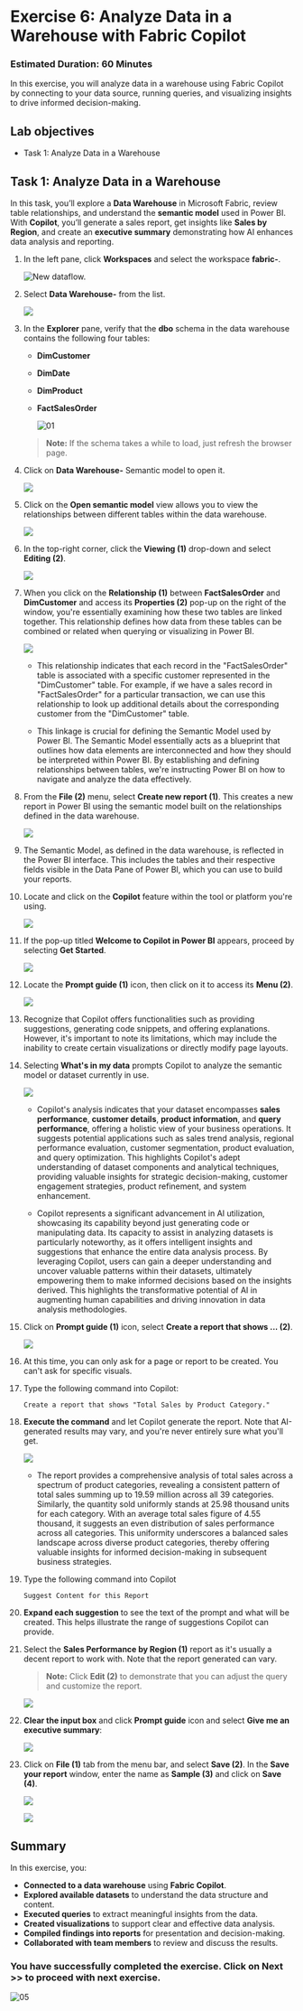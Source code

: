 # Exercise 6: Analyze Data in a Warehouse with Fabric Copilot

### Estimated Duration: 60 Minutes

In this exercise, you will analyze data in a warehouse using Fabric Copilot by connecting to your data source, running queries, and visualizing insights to drive informed decision-making. 

## Lab objectives

- Task 1: Analyze Data in a Warehouse

## Task 1: Analyze Data in a Warehouse

In this task, you’ll explore a **Data Warehouse** in Microsoft Fabric, review table relationships, and understand the **semantic model** used in Power BI. With **Copilot**, you’ll generate a sales report, get insights like **Sales by Region**, and create an **executive summary** demonstrating how AI enhances data analysis and reporting.

1. In the left pane, click **Workspaces** and select the workspace **fabric-<inject key="DeploymentID" enableCopy="false"/>**.

   ![New dataflow.](./Images/26.png)
 
1. Select **Data Warehouse-<inject key="DeploymentID" enableCopy="false"/>** from the list.

   ![](./Images/e6t1p1.png)

1. In the **Explorer** pane, verify that the **dbo** schema in the data warehouse contains the following four tables:
   
   - **DimCustomer**

   - **DimDate**

   - **DimProduct**

   - **FactSalesOrder**

      ![01](./Images/02/Pg4-T2-S9.png)  

    > **Note:** If the schema takes a while to load, just refresh the browser page.
 
1. Click on **Data Warehouse-<inject key="DeploymentID" enableCopy="false"/>** Semantic model to open it.

   ![](./Images/e6t1p2.png)

1. Click on the **Open semantic model** view allows you to view the relationships between different tables within the data warehouse.

    ![](./Images/e2t3p4.png)

1. In the top-right corner, click the **Viewing (1)** drop-down and select **Editing (2)**.

    ![](./Images/e2t3p5.png)

1. When you click on the **Relationship (1)** between **FactSalesOrder** and **DimCustomer** and access its **Properties (2)** pop-up on the right of the window, you're essentially examining how these two tables are linked together. This relationship defines how data from these tables can be combined or related when querying or visualizing in Power BI.

     ![](./Images/e6t1p3.png)

    - This relationship indicates that each record in the "FactSalesOrder" table is associated with a specific customer represented in the "DimCustomer" table. For example, if we have a sales record in "FactSalesOrder" for a particular transaction, we can use this relationship to look up additional details about the corresponding customer from the "DimCustomer" table.

    - This linkage is crucial for defining the Semantic Model used by Power BI. The Semantic Model essentially acts as a blueprint that outlines how data elements are interconnected and how they should be interpreted within Power BI. By establishing and defining relationships between tables, we're instructing Power BI on how to navigate and analyze the data effectively.
 
1. From the **File (2)** menu, select **Create new report (1)**. This creates a new report in Power BI using the semantic model built on the relationships defined in the data warehouse.
 
   ![](./Images/e2t7p3.png)

1. The Semantic Model, as defined in the data warehouse, is reflected in the Power BI interface. This includes the tables and their respective fields visible in the Data Pane of Power BI, which you can use to build your reports.

1. Locate and click on the **Copilot** feature within the tool or platform you're using.

   ![](./Images/13.png)

1. If the pop-up titled **Welcome to Copilot in Power BI** appears, proceed by selecting **Get Started**.

   ![](./Images/14.png)

1. Locate the **Prompt guide (1)** icon, then click on it to access its **Menu (2)**.

   ![](./Images/e6t1p4.png)

1. Recognize that Copilot offers functionalities such as providing suggestions, generating code snippets, and offering explanations. However, it's important to note its limitations, which may include the inability to create certain visualizations or directly modify page layouts.

1. Selecting **What's in my data** prompts Copilot to analyze the semantic model or dataset currently in use.

   ![](./Images/16.png)

   - Copilot's analysis indicates that your dataset encompasses **sales performance**, **customer details**, **product information**, and **query performance**, offering a holistic view of your business operations. It suggests potential applications such as sales trend analysis, regional performance evaluation, customer segmentation, product evaluation, and query optimization. This highlights Copilot's adept understanding of dataset components and analytical techniques, providing valuable insights for strategic decision-making, customer engagement strategies, product refinement, and system enhancement.
    
   - Copilot represents a significant advancement in AI utilization, showcasing its capability beyond just generating code or manipulating data. Its capacity to assist in analyzing datasets is particularly noteworthy, as it offers intelligent insights and suggestions that enhance the entire data analysis process. By leveraging Copilot, users can gain a deeper understanding and uncover valuable patterns within their datasets, ultimately empowering them to make informed decisions based on the insights derived. This highlights the transformative potential of AI in augmenting human capabilities and driving innovation in data analysis methodologies.

1. Click on **Prompt guide (1)** icon, select **Create a report that shows ... (2)**.

    ![](./Images/e6t1p5.png)
   
1. At this time, you can only ask for a page or report to be created. You can't ask for specific visuals.
 
1. Type the following command into Copilot:
  
    ```
    Create a report that shows "Total Sales by Product Category."
    ```
 
1. **Execute the command** and let Copilot generate the report. Note that AI-generated results may vary, and you're never entirely sure what you'll get.

    ![](./Images/e6t1p8.png)

   - The report provides a comprehensive analysis of total sales across a spectrum of product categories, revealing a consistent pattern of total sales summing up to 19.59 million across all 39 categories. Similarly, the quantity sold uniformly stands at 25.98 thousand units for each category. With an average total sales figure of 4.55 thousand, it suggests an even distribution of sales performance across all categories. This uniformity underscores a balanced sales landscape across diverse product categories, thereby offering valuable insights for informed decision-making in subsequent business strategies.

   
1. Type the following command into Copilot

    ```
    Suggest Content for this Report
    ```
 
1. **Expand each suggestion** to see the text of the prompt and what will be created. This helps illustrate the range of suggestions Copilot can provide.
 
1. Select the **Sales Performance by Region (1)** report as it's usually a decent report to work with. Note that the report generated can vary.
  
    >**Note:** Click **Edit (2)** to demonstrate that you can adjust the query and customize the report.

   ![](./Images/Analyze3.png)

1. **Clear the input box** and click **Prompt guide** icon and select **Give me an executive summary**:
    
    ![](./Images/23.png)

1. Click on **File (1)** tab from the menu bar, and select **Save (2)**. In the **Save your report** window, enter the name as **Sample (3)** and click on **Save (4)**.

   ![](./Images/e6t1p6.png)

   ![](./Images/e6t1p7.png)

## Summary

In this exercise, you:

- **Connected to a data warehouse** using **Fabric Copilot**.
- **Explored available datasets** to understand the data structure and content.
- **Executed queries** to extract meaningful insights from the data.
- **Created visualizations** to support clear and effective data analysis.
- **Compiled findings into reports** for presentation and decision-making.
- **Collaborated with team members** to review and discuss the results.

### You have successfully completed the exercise. Click on Next >> to proceed with next exercise.

![05](./Images/nextpage(1).png)